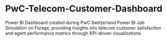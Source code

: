 # PwC-Telecom-Customer-Dashboard
Power BI Dashboard created during PwC Switzerland Power BI Job Simulation on Forage, providing insights into telecom customer satisfaction and agent performance metrics through KPI-driven visualizations.
